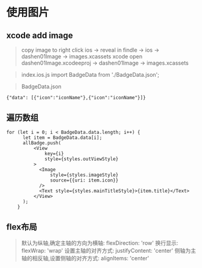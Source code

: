 # 使用图片
## xcode add image
> copy image to
right click ios -> reveal in findle -> ios -> dashen01Image -> images.xcassets
xcode open dashen01Image.xcodeeproj -> dashen01Image -> images.xcassets

> index.ios.js
import BadgeData from './BadgeData.json';

> BadgeData.json
```
{"data": [{"icon":"iconName"},{"icon":"iconName"}]}
```


## 遍历数组
```
for (let i = 0; i < BadgeData.data.length; i++) {
      let item = BadgeData.data[i];
      allBadge.push(
          <View
              key={i}
              style={styles.outViewStyle}
          >
            <Image
                style={styles.imageStyle}
                source={{uri: item.icon}}
            />
            <Text style={styles.mainTitleStyle}>{item.title}</Text>
          </View>
      );
    }
```


## flex布局
> 默认为纵轴,确定主轴的方向为横轴: flexDirection: 'row'
> 换行显示: flexWrap: 'wrap'
> 设置主轴的对齐方式: justifyContent: 'center'
> 侧轴为主轴的相反轴,设置侧轴的对齐方式: alignItems: 'center'
